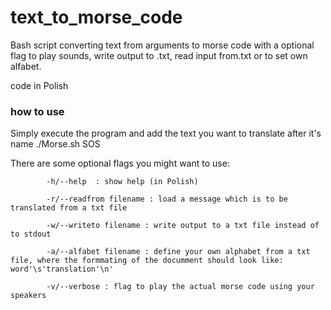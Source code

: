 # text_to_morse_code
Bash script converting text from arguments to morse code with a optional flag to play sounds, write output to .txt, read input from.txt or to set own alfabet.

code in Polish

### how to use
Simply execute the program and add the text you want to translate after it's name ./Morse.sh SOS

There are some optional flags you might want to use:

            -h/--help  : show help (in Polish)
            
            -r/--readfrom filename : load a message which is to be translated from a txt file
            
            -w/--writeto filename : write output to a txt file instead of to stdout
            
            -a/--alfabet filename : define your own alphabet from a txt file, where the formmating of the documment should look like: word'\s'translation'\n'
            
            -v/--verbose : flag to play the actual morse code using your speakers
            
